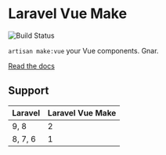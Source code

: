 # Laravel Vue Make
![Build Status](https://github.com/FullStackAppCo/laravel-vue-make/actions/workflows/tests.yml/badge.svg)

`artisan make:vue` your Vue components. Gnar.

[Read the docs](https://fullstackapp.co/docs/laravel-vue-make)

## Support
| Laravel | Laravel Vue Make |
|---------|------------------|
| 9, 8    | 2                |
|8, 7, 6  | 1                |
